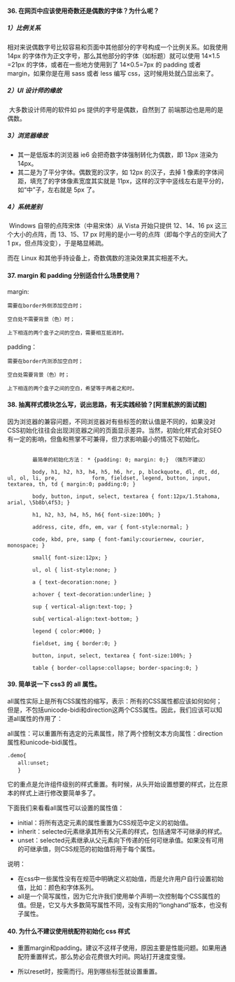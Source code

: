 #### 36. 在网页中应该使用奇数还是偶数的字体？为什么呢？

##### **1）比例关系**

​		相对来说偶数字号比较容易和页面中其他部分的字号构成一个比例关系。如我使用 14px 的字体作为正文字号，那么其他部分的字体（如标题）就可以使用 14×1.5 =21px 的字体，或者在一些地方使用到了 14×0.5=7px 的 padding 或者 margin，如果你是在用 sass 或者 less 编写 css，这时候用处就凸显出来了。

##### **2）UI 设计师的缘故**

​		大多数设计师用的软件如 ps 提供的字号是偶数，自然到了 前端那边也是用的是偶数。

##### 3）浏览器缘故 

+ 其一是低版本的浏览器 ie6 会把奇数字体强制转化为偶数，即 13px 渲染为 14px。
+ 其二是为了平分字体。偶数宽的汉字，如 12px 的汉子，去掉 1 像素的字体间距，填充了的字体像素宽度其实就是 11px，这样的汉字中竖线左右是平分的，如“中”子，左右就是 5px 了。

##### **4）系统差别**

​		Windows 自带的点阵宋体（中易宋体）从 Vista 开始只提供 12、14、16 px 这三个大小的点阵，而 13、15、17 px 时用的是小一号的点阵（即每个字占的空间大了 1 px，但点阵没变），于是略显稀疏。

而在 Linux 和其他手持设备上，奇数偶数的渲染效果其实相差不大。

#### 37. margin 和 padding 分别适合什么场景使用？

margin:

    需要在border外侧添加空白时；
    
    空白处不需要背景（色）时；
    
    上下相连的两个盒子之间的空白，需要相互抵消时。

padding：

    需要在border内测添加空白时；
    
    空白处需要背景（色）时；
    
    上下相连的两个盒子之间的空白，希望等于两者之和时。

#### 38. 抽离样式模块怎么写，说出思路，有无实践经验？[阿里航旅的面试题]

​		因为浏览器的兼容问题，不同浏览器对有些标签的默认值是不同的，如果没对CSS初始化往往会出现浏览器之间的页面显示差异。当然，初始化样式会对SEO有一定的影响，但鱼和熊掌不可兼得，但力求影响最小的情况下初始化。

```

        最简单的初始化方法： * {padding: 0; margin: 0;} （强烈不建议）

        body, h1, h2, h3, h4, h5, h6, hr, p, blockquote, dl, dt, dd, ul, ol, li, pre, 			form, fieldset, legend, button, input, textarea, th, td { margin:0; padding:0; }
        
        body, button, input, select, textarea { font:12px/1.5tahoma, arial, \5b8b\4f53; }
        
        h1, h2, h3, h4, h5, h6{ font-size:100%; }
        
        address, cite, dfn, em, var { font-style:normal; }
        
        code, kbd, pre, samp { font-family:couriernew, courier, monospace; }
        
        small{ font-size:12px; }
        
        ul, ol { list-style:none; }
        
        a { text-decoration:none; }
        
        a:hover { text-decoration:underline; }
        
        sup { vertical-align:text-top; }
        
        sub{ vertical-align:text-bottom; }
        
        legend { color:#000; }
        
        fieldset, img { border:0; }
        
        button, input, select, textarea { font-size:100%; }
        
        table { border-collapse:collapse; border-spacing:0; }
```

#### 39. 简单说一下 css3 的 all 属性。

all属性实际上是所有CSS属性的缩写，表示：所有的CSS属性都应该如何如何；但是，不包括unicode-bidi和direction这两个CSS属性。因此，我们应该可以知道all属性的作用了：

all属性：可以重置所有选定的元素属性，除了两个控制文本方向属性：direction属性和unicode-bidi属性。

```
.demo{
　　all:unset;
　　}
```

它的重点是允许组件级别的样式重置。有时候，从头开始设置想要的样式，比在原本的样式上进行修改要简单多了。

下面我们来看看all属性可以设置的属性值：

+ initial：将所有选定元素的属性重置为CSS规范中定义的初始值。
+ inherit：selected元素继承其所有父元素的样式，包括通常不可继承的样式。
+ unset：selected元素继承从父元素向下传递的任何可继承值。如果没有可用的可继承值，则CSS规范的初始值将用于每个属性。

 说明：

+ 在css中一些属性没有在规范中明确定义初始值，而是允许用户自行设置初始值，比如：颜色和字体系列。
+ all是一个简写属性，因为它允许我们使用单个声明一次控制每个CSS属性的值。但是，它又与大多数简写属性不同，没有实用的“longhand”版本，也没有子属性。

#### 40. 为什么不建议使用统配符初始化 css 样式

+ 重置margin和padding。建议不这样子使用，原因主要是性能问题。如果用通配符重置样式，那么势必会花费很大时间。网站打开速度变慢。

+ 所以reset时，按需而行。用到哪些标签就设置重置。